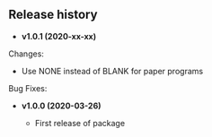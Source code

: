 Release history
---------------
* __v1.0.1 (2020-xx-xx)__

 Changes:
   - Use NONE instead of BLANK for paper programs

 Bug Fixes:

* __v1.0.0 (2020-03-26)__

  - First release of package
